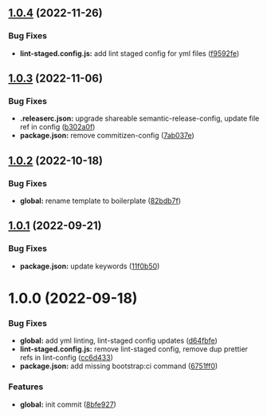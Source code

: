 ## [1.0.4](https://github.com/waldronmatt/base-boilerplate/compare/v1.0.3...v1.0.4) (2022-11-26)


### Bug Fixes

* **lint-staged.config.js:** add lint staged config for yml files ([f9592fe](https://github.com/waldronmatt/base-boilerplate/commit/f9592fe58e8b030e3a930c152daadd70f005f41e))

## [1.0.3](https://github.com/waldronmatt/base-boilerplate/compare/v1.0.2...v1.0.3) (2022-11-06)

### Bug Fixes

- **.releaserc.json:** upgrade shareable semantic-release-config, update file ref in config ([b302a0f](https://github.com/waldronmatt/base-boilerplate/commit/b302a0fe0257c044a07ace510819981aef5d98d4))
- **package.json:** remove commitizen-config ([7ab037e](https://github.com/waldronmatt/base-boilerplate/commit/7ab037e2dbf123702d1fbe0d3b7d865727326e18))

## [1.0.2](https://github.com/waldronmatt/base-boilerplate/compare/v1.0.1...v1.0.2) (2022-10-18)

### Bug Fixes

- **global:** rename template to boilerplate ([82bdb7f](https://github.com/waldronmatt/base-boilerplate/commit/82bdb7fb2ef2770e8ea08cd262bd8126309055e2))

## [1.0.1](https://github.com/waldronmatt/base-template/compare/v1.0.0...v1.0.1) (2022-09-21)

### Bug Fixes

- **package.json:** update keywords ([11f0b50](https://github.com/waldronmatt/base-template/commit/11f0b5097ae2b72b5a7079f47ea50f47bdbf58ed))

# 1.0.0 (2022-09-18)

### Bug Fixes

- **global:** add yml linting, lint-staged config updates ([d64fbfe](https://github.com/waldronmatt/base-template/commit/d64fbfeec96bf998ba18006a49351dd3d8b6950e))
- **lint-staged.config.js:** remove lint-staged config, remove dup prettier refs in lint-config ([cc6d433](https://github.com/waldronmatt/base-template/commit/cc6d4339918d37ff92a34acbc63227400edc223c))
- **package.json:** add missing bootstrap:ci command ([6751ff0](https://github.com/waldronmatt/base-template/commit/6751ff01e512f36bf5c0269304b21ca9868d4318))

### Features

- **global:** init commit ([8bfe927](https://github.com/waldronmatt/base-template/commit/8bfe9271023798aefab029a9dbc6acd168302287))

